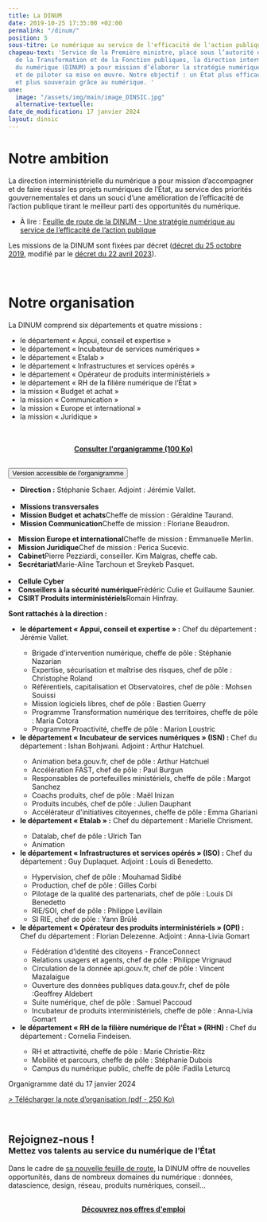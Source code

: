 ```yaml
---
title: La DINUM
date: 2019-10-25 17:35:00 +02:00
permalink: "/dinum/"
position: 5
sous-titre: Le numérique au service de l'efficacité de l'action publique
chapeau-text: 'Service de la Première ministre, placé sous l’autorité du ministre
  de la Transformation et de la Fonction publiques, la direction interministérielle
  du numérique (DINUM) a pour mission d’élaborer la stratégie numérique de l’État
  et de piloter sa mise en œuvre. Notre objectif : un État plus efficace, plus simple
  et plus souverain grâce au numérique. '
une:
  image: "/assets/img/main/image_DINSIC.jpg"
  alternative-textuelle: 
date_de_modification: 17 janvier 2024
layout: dinsic
---
```


<h1 class="h2">Notre ambition</h1>
La direction interministérielle du numérique a pour mission d’accompagner et de faire réussir les projets numériques de l’État, au service des priorités gouvernementales et dans un souci d’une amélioration de l’efficacité de l’action publique tirant le meilleur parti des opportunités du numérique.

<ul><li>À lire&nbsp;: <a href="/publications/feuille-de-route-dinum/">Feuille de route de la DINUM - Une stratégie numérique au service de l’efficacité de l’action publique</a></li></ul>

Les missions de la DINUM sont fixées par décret ([décret du 25 octobre 2019](https://www.legifrance.gouv.fr/jorf/id/JORFTEXT000047478124), modifié par le [décret du 22 avril 2023](https://www.legifrance.gouv.fr/jorf/id/JORFTEXT000047478124)). 
<br>
<br>
<br>

<h1 class="h2">Notre organisation</h1>

La DINUM comprend six départements et quatre missions :

<ul><li>le département « Appui, conseil et expertise&nbsp;»</li> 
<li>le département « Incubateur de services numériques&nbsp;»</li> 
<li>le département «&nbsp;Etalab&nbsp;» </li>
<li>le département « Infrastructures et services opérés »</li> 
<li>le département « Opérateur de produits interministériels »</li> 
<li>le département « RH de la filière numérique de l’État »</li> 
<li>la mission « Budget et achat »</li> 
<li>la mission « Communication »</li>
<li>la mission « Europe et international »</li>
<li>la mission « Juridique »</li></ul>
<br>
<br>

<div align="center" style="margin-bottom: 30px"><a href="/uploads/Organigramme%20DINUM%20janvier%202024.pdf" class="button"><b>Consulter l'organigramme (100 Ko)</b></a></div>

<script>
function myFunction(id) {
  let x = document.getElementById(id);
  let button = document.getElementById("accordion-button");

  if (x.className.indexOf("show") == -1) {
    x.className += " show";
    button.className += " is-active"
  } else {
    x.className = x.className.replace(" show", "");
    button.className = button.className.replace(" is-active", "");
  }
}
</script>

<div class="margin-bottom-3 accordion no-bullet" data-allow-all-closed="true">
<div class="accordion-item">
<button onclick="myFunction('organigramme')" id="accordion-button" class="accordion-title" aria-controls="organigramme" aria-expanded="false">Version accessible de l'organigramme</button>
<div class="accordion-content" id="organigramme">
<ul>
<li><b>Direction :</b> Stéphanie Schaer. Adjoint : Jérémie Vallet.</li>
<br><li><b>Missions transversales</b></li>
<li><b>Mission  Budget et achats</b>Cheffe de mission : Géraldine Taurand.</li>
<li><b>Mission Communication</b>Cheffe de mission : Floriane Beaudron.</li></ul>
<li><b>Mission  Europe et international</b>Cheffe de mission : Emmanuelle Merlin.</li>
<li><b>Mission Juridique</b>Chef de mission : Perica Sucevic.</li>
<li><b>Cabinet</b>Pierre Pezziardi, conseiller. Kim Malgras, cheffe cab.</li>
<li><b>Secrétariat</b>Marie-Aline Tarchoun et Sreykeb Pasquet.</li>
<br><li><b>Cellule Cyber</b></li>
<li><b>Conseillers à la sécurité numérique</b>Frédéric Culie et Guillaume Saunier.</li>
<li><b>CSIRT Produits interministériels</b>Romain Hinfray.</li>

<p><b>Sont rattachés à la direction&nbsp;:</b></p>
<ul><li><b>le département « Appui, conseil et expertise » :</b> Chef du département : Jérémie Vallet.</li>
  <ul>
    <li>Brigade d’intervention numérique, cheffe de pôle : Stéphanie Nazarian</li>
    <li>Expertise, sécurisation et maîtrise des risques, chef de pôle : Christophe Roland</li>
    <li>Référentiels, capitalisation et Observatoires, chef de pôle : Mohsen Souissi</li>
    <li>Mission logiciels libres, chef de pôle : Bastien Guerry</li>
    <li>Programme Transformation numérique des territoires, cheffe de pôle : Maria Cotora</li>
    <li>Programme Proactivité, cheffe de pôle : Marion Loustric</li>
  </ul>

<li><b>le département « Incubateur de services numériques » (ISN) :</b> Chef du département : Ishan Bohjwani. Adjoint : Arthur Hatchuel.</li>
  <ul>
    <li>Animation beta.gouv.fr, chef de pôle : Arthur Hatchuel</li>
    <li>Accélération FAST, chef de pôle : Paul Burgun</li>
    <li>Responsables de portefeuilles ministériels, cheffe de pôle : Margot Sanchez</li>
    <li>Coachs produits, chef de pôle : Maël Inizan</li>
    <li>Produits incubés, chef de pôle : Julien Dauphant</li>
    <li>Accélérateur d'initiatives citoyennes, cheffe de pôle : Emma Ghariani</li>
  </ul>
<li><b>le département « Etalab » :</b> Chef du département : Marielle Chrisment.</li>
  <ul>
    <li>Datalab, chef de pôle : Ulrich Tan</li>
    <li>Animation</li>
  </ul>
<li><b>le département « Infrastructures et services opérés » (ISO) :</b> Chef du département : Guy Duplaquet. Adjoint : Louis di Benedetto.</li>
  <ul>
    <li>Hypervision, chef de pôle : Mouhamad Sidibé</li>
    <li>Production, chef de pôle : Gilles Corbi</li>
    <li>Pilotage de la qualité des partenariats, chef de pôle : Louis Di Benedetto</li>
    <li>RIE/SOI, chef de pôle : Philippe Levillain</li>
    <li>SI RIE, chef de pôle : Yann Brûlé</li>
  </ul>
<li><b>le département « Opérateur des produits interministériels » (OPI) :</b> Chef du département : Florian Delezenne. Adjoint : Anna-Livia Gomart</li>
  <ul>
    <li>Fédération d’identité des citoyens - FranceConnect</li>
    <li>Relations usagers et agents, chef de pôle : Philippe Vrignaud</li>
    <li>Circulation de la donnée api.gouv.fr, chef de pôle : Vincent Mazalaigue</li>
    <li>Ouverture des données publiques data.gouv.fr, chef de pôle :Geoffrey Aldebert</li>
    <li>Suite numérique, chef de pôle : Samuel Paccoud</li>
    <li>Incubateur de produits interministériels, cheffe de pôle : Anna-Livia Gomart</li>
  </ul>
<li><b>le département « RH de la filière numérique de l’État » (RHN) :</b> Chef du département : Cornelia Findeisen.</li>
  <ul>
    <li>RH et attractivité, cheffe de pôle : Marie Christie-Ritz</li>
    <li>Mobilité et parcours, cheffe de pôle : Stéphanie Dubois</li>
    <li>Campus du numérique public, cheffe de pôle :Fadila Leturcq</li>
  </ul>
</ul>
<p style="margin-top: 10px">Organigramme daté du 17 janvier 2024</p>
</div>
</div>
</div>

<p><a href="/uploads/Note_organisation_DINUM.pdf">&gt; Télécharger la note d’organisation (pdf - 250 Ko)</a></p>
<br>

<div class="encadre noir" style="margin-bottom:0px">
<h2 class="h3" style="margin-bottom: 0px">Rejoignez-nous !</h2>
  <h3 class="h4" style="margin-top: 0px">Mettez vos talents au service du numérique de l’État</h3>
<p>Dans le cadre de <a href="/publications/feuille-de-route-dinum/">sa nouvelle feuille de route</a>, la DINUM offre de nouvelles opportunités, dans de nombreux domaines du numérique : données, datascience, design, réseau, produits numériques, conseil... </p><br>
<div style="margin-bottom: 30px" align="center"><a href="/rejoignez-nous/" class="button"><b>Découvrez nos offres d'emploi</b></a></div></div>